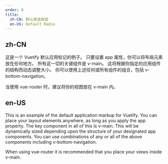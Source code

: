 ```yaml
---
order: 0
title:
  zh-CN: 默认单选按钮
  en-US: Default Radio
---
```


## zh-CN

这是一个 Vuetify 默认应用标记的例子。 只要设置 app 属性，你可以将布局元素放在任何地方。 所有这一切的关键组件是 v-main。 这将根据你指定的应用组件的结构而动态调整大小。 你可以使用上述任何或所有组件的组合，包括 v-bottom-navigation。

当使用 vue-router 时，建议将你的视图放在 v-main 内。

## en-US

This is an example of the default application markup for Vuetify. You can place your layout elements anywhere, as long as you apply the app property. The key component in all of this is v-main. This will be dynamically sized depending upon the structure of your designated app components. You can use combinations of any or all of the above components including v-bottom-navigation.

When using vue-router it is recommended that you place your views inside v-main.
